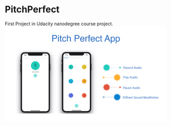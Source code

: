 # PitchPerfect
First Project in Udacity nanodegree course project.
![](pitchPerfect%20Advantage.jpg)
